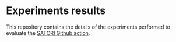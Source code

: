 # Experiments results

This repository contains the details of the experiments performed to evaluate the [SATORI Github action](https://github.com/satori-chatbots/chatbots-actions).
